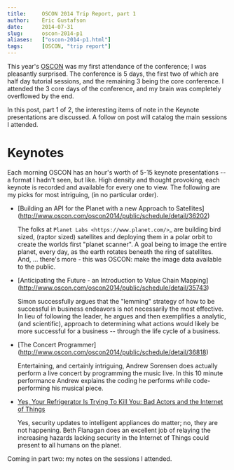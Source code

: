 ```yaml
---
title:     OSCON 2014 Trip Report, part 1
author:    Eric Gustafson
date:      2014-07-31
slug:      oscon-2014-p1
aliases:   ["oscon-2014-p1.html"]
tags:      [OSCON, "trip report"]
---
```


This year's [OSCON](http://www.oscon.com/oscon2014) was my first attendance of
the conference; I was pleasantly surprised.  The conference is 5 days, the first
two of which are half day tutorial sessions, and the remaining 3 being the core
conference.  I attended the 3 core days of the conference, and my brain was
completely overflowed by the end.

In this post, part 1 of 2, the interesting items of note in the Keynote
presentations are discussed.  A follow on post will catalog the main sessions I
attended.

# Keynotes

Each morning OSCON has an hour's worth of 5-15 keynote presentations -- a format
I hadn't seen, but like.  High density and thought provoking, each keynote is
recorded and available for every one to view.  The following are my picks for
most intriguing, (in no particular order).


- [Building an API for the Planet with a new Approach to Satellites]
  (http://www.oscon.com/oscon2014/public/schedule/detail/36202)

    The folks at `Planet Labs <https://www.planet.com/>`_ are building bird
    sized, (raptor sized) satellites and deploying them in a polar orbit to
    create the worlds first "planet scanner".  A goal being to image the entire
    planet, every day, as the earth rotates beneath the ring of satellites.
    And, ... there's more - this was OSCON: make the image data available to the
    public.

- [Anticipating the Future - an Introduction to Value Chain Mapping]
  (http://www.oscon.com/oscon2014/public/schedule/detail/35743)

    Simon successfully argues that the "lemming" strategy of how to be
    successful in business endeavors is not necessarily the most effective.  In
    lieu of following the leader, he argues and then exemplifies a analytic,
    (and scientific), approach to determining what actions would likely be more
    successful for a business -- through the life cycle of a business.

- [The Concert Programmer]
  (http://www.oscon.com/oscon2014/public/schedule/detail/36818)

    Entertaining, and certainly intriguing, Andrew Sorensen does actually
    perform a live concert by programming the music live.  In this 10 minute
    performance Andrew explains the coding he performs while code-performing his
    musical piece.

- [Yes, Your Refrigerator Is Trying To Kill You: Bad Actors and the Internet of
  Things](http://www.oscon.com/oscon2014/public/schedule/detail/36257)

    Yes, security updates to intelligent appliances do matter; no, they are not
    happening.  Beth Flanagan does an excellent job of relaying the increasing
    hazards lacking security in the Internet of Things could present to all
    humans on the planet.


Coming in part two:  my notes on the sessions I attended.

<!--
Local Variables:
fill-column: 80
End:
-->
